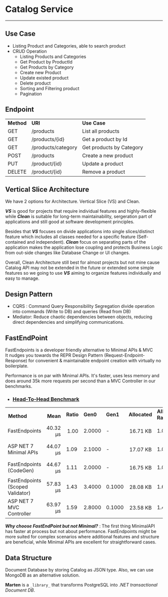 # Catalog Service

---

## Use Case

* Listing Product and Categories, able to search product
* CRUD Operation
  * Listing Products and Categories
  * Get Product by ProductId
  * Get Products by Category
  * Create new Product
  * Update existed product
  * Delete product
  * Sorting and Filtering product
  * Pagination

## Endpoint

<table><tbody><tr><td><strong>Method</strong></td><td><strong>URI</strong></td><td><strong>Use Case</strong></td></tr><tr><td>GET</td><td>/products</td><td>List all products</td></tr><tr><td>GET</td><td>/products/{id}</td><td>Get a product by Id</td></tr><tr><td>GET</td><td>/products/category</td><td>Get products by Category</td></tr><tr><td>POST</td><td>/products</td><td>Create a new product</td></tr><tr><td>PUT</td><td>/product/{id}</td><td>Update a product</td></tr><tr><td>DELETE</td><td>/product/{id}</td><td>Remove a product</td></tr></tbody></table>

## Vertical Slice Architecture

We have 2 options for Architecture. Vertical Slice (VS) and Clean.

_**VS**_ is good for projects that require individual features and highly-flexible while _**Clean**_ is suitable for long-term maintainability, sergeration part of applications and still good at software development principles.

Besides that _**VS**_ focuses on divide applications into single slices/distinct feature which includes all classes needed for a specific feature (Self-contained and independent). _**Clean**_ focus on separating parts of the application makes the application lose coupling and protects Business Logic from out-side changes like Database Change or UI changes.

Overall, Clean Architecture still best for almost projects but not mine cause Catalog API may not be extended in the future or extended some simple features so we going to use _**VS**_ aiming to organize features individually and easy to manage.

## Design Pattern

* CQRS : Command Query Responsibility Segregation divide operation into commands (Write to DB) and queries (Read from DB)
* Mediator: Reduce chaotic dependencies between objects, reducing direct dependencies and simplifying communications.

## FastEndPoint

FastEndpoints is a developer friendly alternative to Minimal APIs & MVC  
It nudges you towards the REPR Design Pattern (Request-Endpoint-Response) for convenient & maintainable endpoint creation with virtually no boilerplate.

Performance is on par with Minimal APIs. It's faster, uses less memory and does around 35k more requests per second than a MVC Controller in our benchmarks.

* ### [Head-To-Head Benchmark](https://fast-endpoints.com/benchmarks#head-to-head-benchmark)

<table><tbody><tr><td style="border:0px solid rgb(234, 234, 234);padding:0px 0.571429em 0.571429em;vertical-align:bottom;"><strong>Method</strong></td><td style="border:0px solid rgb(234, 234, 234);padding:0px 0.571429em 0.571429em;text-align:right;vertical-align:bottom;"><strong>Mean</strong></td><td><strong>Ratio</strong></td><td><strong>Gen0</strong></td><td><strong>Gen1</strong></td><td><strong>Allocated</strong></td><td><strong>Alloc-Ratio</strong></td></tr><tr><td>FastEndpoints</td><td style="border:0px solid rgb(234, 234, 234);padding:0.571429em;text-align:right;">40.32 μs</td><td style="border:0px solid rgb(234, 234, 234);padding:0.571429em;text-align:right;">1.00</td><td>2.0000</td><td>-</td><td style="border:0px solid rgb(234, 234, 234);padding:0.571429em;text-align:right;">16.71 KB</td><td>1.00</td></tr><tr><td>ASP NET 7 Minimal APIs</td><td style="border:0px solid rgb(234, 234, 234);padding:0.571429em;text-align:right;">44.07 μs</td><td>1.09</td><td>2.1000</td><td>-</td><td style="border:0px solid rgb(234, 234, 234);padding:0.571429em;text-align:right;">17.07 KB</td><td>1.02</td></tr><tr><td>FastEndpoints (CodeGen)</td><td style="border:0px solid rgb(234, 234, 234);padding:0.571429em;text-align:right;">44.67 μs</td><td>1.11</td><td>2.0000</td><td>-</td><td style="border:0px solid rgb(234, 234, 234);padding:0.571429em;text-align:right;">16.75 KB</td><td>1.00</td></tr><tr><td>FastEndpoints (Scoped Validator)</td><td style="border:0px solid rgb(234, 234, 234);padding:0.571429em;text-align:right;">57.83 μs</td><td>1.43</td><td>3.4000</td><td>0.1000</td><td style="border:0px solid rgb(234, 234, 234);padding:0.571429em;text-align:right;">28.08 KB</td><td>1.68</td></tr><tr><td>ASP NET 7 MVC Controller</td><td style="border:0px solid rgb(234, 234, 234);padding:0.571429em;text-align:right;">63.97 μs</td><td>1.59</td><td>2.8000</td><td>0.1000</td><td style="border:0px solid rgb(234, 234, 234);padding:0.571429em;text-align:right;">23.58 KB</td><td>1.41</td></tr></tbody></table>

_**Why choose FastEndPoint but not Minimal?**_ : The first thing MinimalAPI has faster at process but not about performance. FastEndpoints might be more suited for complex scenarios where additional features and structure are beneficial, while Minimal APIs are excellent for straightforward cases.

## Data Structure

Document Database by storing Catalog as JSON type. Also, we can use MongoDB as an alternative solution.

**Marten** is a `_library_` that transforms PostgreSQL into _.NET transactional Document DB_.